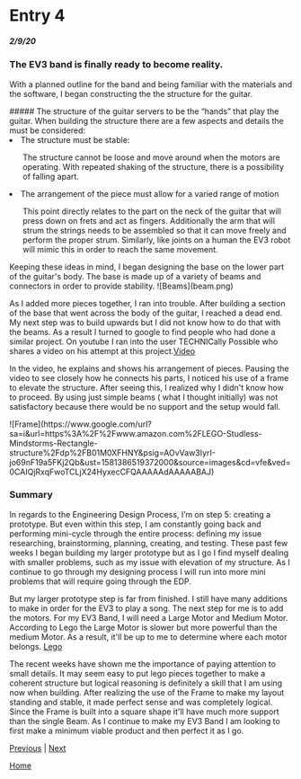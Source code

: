 # Entry 4
##### 2/9/20

### The EV3 band is finally ready to become reality.
<p>With a planned outline for the band and being familiar with the materials and the software, I began constructing the the structure for the guitar. </p>
##### The structure of the guitar servers to be the “hands” that play the guitar. When building the structure there are a few aspects and details the must be considered:

<li>The structure must be stable:</li>
<ul>The structure cannot be loose and move around when the motors are operating. With repeated shaking of the structure, there is a possibility of falling apart. </ul>
<li>The arrangement of the piece must allow for a varied range of motion</li>
<ul>This point directly relates to the part on the neck of  the guitar that will press down on frets and act as fingers. Additionally the arm that will strum the strings needs to be assembled so that it can move freely and perform the proper strum. Similarly, like joints on a human the EV3 robot will mimic this in order to reach the same movement. </ul>


<p>Keeping these ideas in mind, I began designing the base on the lower part of the guitar's body. The base is made up of a variety of beams and connectors in order to provide stability.
![Beams](beam.png)

As I added more pieces together, I ran into trouble. After building a section of the base that went across the body of the guitar, I reached a dead end. My next step was to build upwards but I did not  know how to do that with the beams. As a result I turned to google to find people who had done a similar project. On youtube I ran into the user TECHNICally Possible who shares a video on his attempt at this project.<a href = "https://www.youtube.com/watch?v=EN-7cMjmFv0">Video </a>

In the video, he explains and shows his arrangement of pieces. Pausing the video to see closely how he connects his parts, I noticed his use of a frame to elevate the structure.  After seeing this, I realized why I didn't know how to proceed. By using just simple beams ( what I thought initially) was not satisfactory because there would be no support and the setup would fall.
</p>
![Frame](https://www.google.com/url?sa=i&url=https%3A%2F%2Fwww.amazon.com%2FLEGO-Studless-Mindstorms-Rectangle-structure%2Fdp%2FB01M0XFHNY&psig=AOvVaw3IyrI-jo69nF19a5FKj2Qb&ust=1581386519372000&source=images&cd=vfe&ved=0CAIQjRxqFwoTCLjX24HyxecCFQAAAAAdAAAAABAJ)

### Summary
<p>
In regards to the Engineering Design Process, I’m on step 5: creating a prototype. But even within this step, I am constantly going back and performing mini-cycle through the entire process: defining my issue  researching, brainstorming, planning, creating, and testing. These past few weeks I began building my larger prototype but as I go I find myself dealing with smaller problems, such as my issue with elevation of my structure. As I continue to go through my designing process I will run into more mini problems that will require going through the EDP.

But my larger prototype step is far from finished. I still have many additions to make in order for the EV3 to play a song. The next step for me is to add the motors. For my EV3 Band, I will need a Large Motor and Medium Motor. According to Lego the Large Motor is slower but more powerful than the medium Motor. As a result, it'll be up to me to determine where each motor belongs.  <a href =https://counties.agrilife.org/gillespie/files/2015/04/EV3-Motors-Sensors-Explained.pdf >Lego </a>


The recent weeks have shown me the importance of paying attention to small details. It may seem easy to put lego pieces together to make a coherent structure but logical reasoning is definitely a skill that I am using now when building. After realizing the use of the Frame to make my layout standing and stable, it made perfect sense and was completely logical. Since the Frame is built into a square shape it'll have much more support than the single Beam. As I continue to make my EV3 Band I am looking to first make a minimum viable product and then perfect it as I go.

</p>


[Previous](entry03.md) | [Next](entry05.md)

[Home](../README.md)